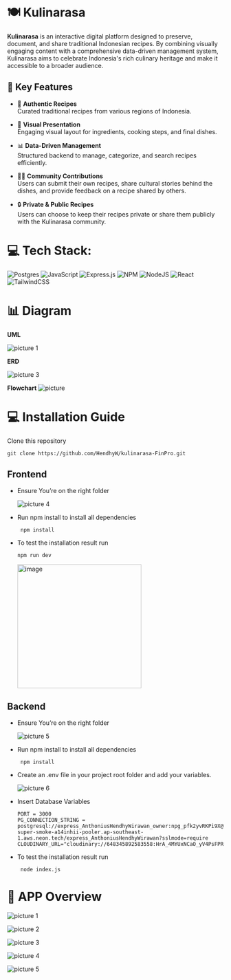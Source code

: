 # 🍽️ Kulinarasa

**Kulinarasa** is an interactive digital platform designed to preserve, document, and share traditional Indonesian recipes. By combining visually engaging content with a comprehensive data-driven management system, Kulinarasa aims to celebrate Indonesia's rich culinary heritage and make it accessible to a broader audience.

## 🎯 Key Features

- 🌾 **Authentic Recipes**  
  Curated traditional recipes from various regions of Indonesia.

- 📸 **Visual Presentation**  
  Engaging visual layout for ingredients, cooking steps, and final dishes.

- 📊 **Data-Driven Management**  
  Structured backend to manage, categorize, and search recipes efficiently.

- 👨‍🍳 **Community Contributions**  
  Users can submit their own recipes, share cultural stories behind the dishes, and provide feedback on a recipe shared by others.

- 🔒 **Private & Public Recipes**  
  Users can choose to keep their recipes private or share them publicly with the Kulinarasa community.
# 💻 Tech Stack:

![Postgres](https://img.shields.io/badge/postgres-%23316192.svg?style=for-the-badge&logo=postgresql&logoColor=white) ![JavaScript](https://img.shields.io/badge/javascript-%23323330.svg?style=for-the-badge&logo=javascript&logoColor=%23F7DF1E) ![Express.js](https://img.shields.io/badge/express.js-%23404d59.svg?style=for-the-badge&logo=express&logoColor=%2361DAFB) ![NPM](https://img.shields.io/badge/NPM-%23000000.svg?style=for-the-badge&logo=npm&logoColor=white) ![NodeJS](https://img.shields.io/badge/node.js-6DA55F?style=for-the-badge&logo=node.js&logoColor=white) ![React](https://img.shields.io/badge/react-%2320232a.svg?style=for-the-badge&logo=react&logoColor=%2361DAFB) ![TailwindCSS](https://img.shields.io/badge/tailwindcss-%2338B2AC.svg?style=for-the-badge&logo=tailwind-css&logoColor=white)

# :bar_chart: Diagram

**UML**

![picture 1](https://i.imgur.com/ZEMsm2h.png)

**ERD**

![picture 3](https://i.imgur.com/5TkEd31.png)  

**Flowchart**
![picture](https://i.imgur.com/QHJQGoI.png)  

# :computer: Installation Guide

Clone this repository

```
git clone https://github.com/HendhyW/kulinarasa-FinPro.git
```

## Frontend

- Ensure You’re on the right folder

  ![picture 4](https://i.imgur.com/KDw6o2Z.png)

- Run npm install to install all dependencies
  ```
   npm install
  ```
- To test the installation result run
  ```
  npm run dev
  ```
   <img width="288" alt="image" src="https://github.com/SistemBasisData2023/QueueEase/assets/113244831/a22d9c66-4e36-445f-9d48-31807f399a51">

## Backend

- Ensure You’re on the right folder

  ![picture 5](https://i.imgur.com/hGglMHl.png)  

- Run npm install to install all dependencies
  ```
   npm install
  ```
- Create an .env file in your project root folder and add your variables.

  ![picture 6](https://i.imgur.com/CqCSCd8.png)  

- Insert Database Variables
  ```
  PORT = 3000
  PG_CONNECTION_STRING = postgresql://express_AnthoniusHendhyWirawan_owner:npg_pfk2yvRKPi9X@ep-super-smoke-a14inhii-pooler.ap-southeast-1.aws.neon.tech/express_AnthoniusHendhyWirawan?sslmode=require
  CLOUDINARY_URL="cloudinary://648345892583558:HrA_4MYUxNCaO_yV4PsFPRaEsOc@dzfakh5xb"
  ```
- To test the installation result run
  ```
   node index.js
  ```

# 🍔 APP Overview
![picture 1](https://i.imgur.com/IMbS5dl.png)

![picture 2](https://i.imgur.com/Pvd1G7k.png)

![picture 3](https://i.imgur.com/W0yWa1H.jpeg)  

![picture 4](https://i.imgur.com/FyNvHcP.png)  

![picture 5](https://i.imgur.com/56lsnfL.png)  




